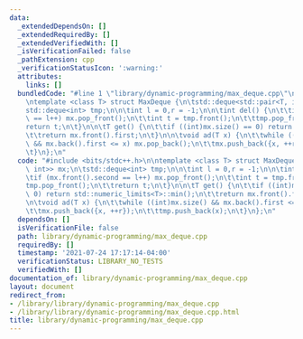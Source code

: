 ```yaml
---
data:
  _extendedDependsOn: []
  _extendedRequiredBy: []
  _extendedVerifiedWith: []
  _isVerificationFailed: false
  _pathExtension: cpp
  _verificationStatusIcon: ':warning:'
  attributes:
    links: []
  bundledCode: "#line 1 \"library/dynamic-programming/max_deque.cpp\"\n#include <bits/stdc++.h>\n\
    \ntemplate <class T> struct MaxDeque {\n\tstd::deque<std::pair<T, int>> mx;\n\t\
    std::deque<int> tmp;\n\n\tint l = 0,r = -1;\n\n\tint del() {\n\t\tif (mx.front().second\
    \ == l++) mx.pop_front();\n\t\tint t = tmp.front();\n\t\ttmp.pop_front();\n\t\t\
    return t;\n\t}\n\n\tT get() {\n\t\tif ((int)mx.size() == 0) return std::numeric_limits<T>::min();\n\
    \t\treturn mx.front().first;\n\t}\n\n\tvoid ad(T x) {\n\t\twhile ((int)mx.size()\
    \ && mx.back().first <= x) mx.pop_back();\n\t\tmx.push_back({x, ++r});\n\t\ttmp.push_back(x);\n\
    \t}\n};\n"
  code: "#include <bits/stdc++.h>\n\ntemplate <class T> struct MaxDeque {\n\tstd::deque<std::pair<T,\
    \ int>> mx;\n\tstd::deque<int> tmp;\n\n\tint l = 0,r = -1;\n\n\tint del() {\n\t\
    \tif (mx.front().second == l++) mx.pop_front();\n\t\tint t = tmp.front();\n\t\t\
    tmp.pop_front();\n\t\treturn t;\n\t}\n\n\tT get() {\n\t\tif ((int)mx.size() ==\
    \ 0) return std::numeric_limits<T>::min();\n\t\treturn mx.front().first;\n\t}\n\
    \n\tvoid ad(T x) {\n\t\twhile ((int)mx.size() && mx.back().first <= x) mx.pop_back();\n\
    \t\tmx.push_back({x, ++r});\n\t\ttmp.push_back(x);\n\t}\n};\n"
  dependsOn: []
  isVerificationFile: false
  path: library/dynamic-programming/max_deque.cpp
  requiredBy: []
  timestamp: '2021-07-24 17:17:14-04:00'
  verificationStatus: LIBRARY_NO_TESTS
  verifiedWith: []
documentation_of: library/dynamic-programming/max_deque.cpp
layout: document
redirect_from:
- /library/library/dynamic-programming/max_deque.cpp
- /library/library/dynamic-programming/max_deque.cpp.html
title: library/dynamic-programming/max_deque.cpp
---
```

